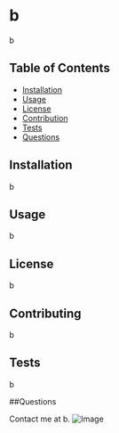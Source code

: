 # b

b

## Table of Contents

* [Installation](#Installation) 
* [Usage](#Usage)
* [License](#License)
* [Contribution](#Contribution)
* [Tests](#Tests)
* [Questions](#Questions)


## Installation

b


## Usage

b


## License

b


## Contributing

b

## Tests

b

##Questions 

Contact me at b.
![Image](undefined)

